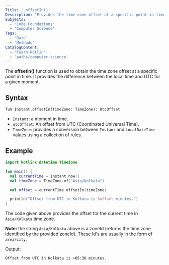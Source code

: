 ```yaml
---
Title: '.offsetIn()'
Description: 'Provides the time zone offset at a specific point in time.'
Subjects:
  - 'Code Foundations'
  - 'Computer Science'
Tags:
  - 'Date'
  - 'Methods'
CatalogContent:
  - 'learn-kotlin'
  - 'paths/computer-science'
---
```


The **offsetIn()** function is used to obtain the time zone offset at a specific point in time. It provides the difference between the local time and UTC for a given moment.

## Syntax

```pseudo
fun Instant.offsetIn(timeZone: TimeZone): UtcOffset
```

- `Instant`: a moment in time.
- `utcOffset`: An offset from UTC (Coordinated Universal Time).
- `TimeZone`: provides a conversion between `Instant` and `LocalDateTime` values using a collection of rules.

## Example

```kotlin
import kotlinx.datetime.TimeZone

fun main() {
  val currentTime = Instant.now()
  val timeZone = TimeZone.of("Asia/Kolkata")

  val offset = currentTime.offsetIn(timeZone)

  println("Offset from UTC in Kolkata is $offset minutes.")
}
```

The code given above provides the offset for the current time in `Asia/Kolkata` time zone.

**Note:** the string `Asia/Kolkata` above is a zoneId (returns the time zone identified by the provided zoneId). These Id's are usually in the form of `area/city`.

Output:

```shell
Offset from UTC in Kolkata is +05:30 minutes.
```
